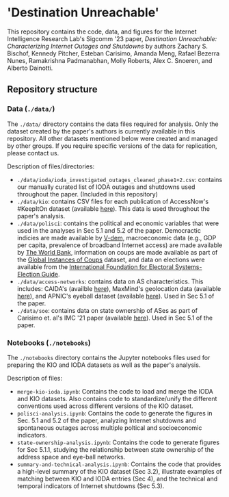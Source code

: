 # 'Destination Unreachable'

This repository contains the code, data, and figures for the Internet Intelligence Research Lab's Sigcomm '23 paper, _Destination Unreachable: Characterizing Internet Outages and Shutdowns_ by authors Zachary S. Bischof, Kennedy Pitcher, Esteban Carisimo, Amanda Meng, Rafael Bezerra Nunes, Ramakrishna Padmanabhan, Molly Roberts, Alex C. Snoeren, and Alberto Dainotti.

## Repository structure

### Data (`./data/`)

The `./data/` directory contains the data files required for analysis. Only the dataset created by the paper's authors is currently available in this repository. All other datasets mentioned below were created and managed by other groups. If you require specific versions of the data for replication, please contact us.

Description of files/directories:
- `./data/ioda/ioda_investigated_outages_cleaned_phase1+2.csv`: contains our manually curated list of IODA outages and shutdowns used throughout the paper. (Included in this repository)
- `./data/kio`: contains CSV files for each publication of AccessNow's #KeepItOn dataset (available [here](https://www.accessnow.org/campaign/keepiton/)). This data is used throughout the paper's analysis. 
- `./data/polisci`: contains the political and economic variables that were used in the analyses in Sec 5.1 and 5.2 of the paper. Democractic indicies are made available by [V-dem](https://v-dem.net/data/the-v-dem-dataset/), macroeconomic data (e.g., GDP per capita, prevalence of broadband Internet access) are made available by [The World Bank](https://databank.worldbank.org/), information on coups are made available as part of the [Global Instances of Coups](https://arresteddictatorship.com/coups/) dataset, and data on elections were available from the [International Foundation for Electoral Systems-Election Guide](https://www.electionguide.org/).
- `./data/access-networks`: contains data on AS characteristics. This includes: CAIDA's (availble [here](https://catalog.caida.org/dataset/routeviews_ipv4_prefix2as)), MaxMind's geolocation data (available [here](https://www.maxmind.com/en/solutions/ip-geolocation-databases-api-services)), and APNIC's eyeball dataset (available [here](https://stats.labs.apnic.net/aspop/)). Used in Sec 5.1 of the paper.
- `./data/soe`: contains data on state ownership of ASes as part of Carisimo et. al's IMC '21 paper (available [here](https://github.com/estcarisimo/state-owned-ases)). Used in Sec 5.1 of the paper.

###  Notebooks (`./notebooks`)

The `./notebooks` directory contains the Jupyter notebooks files used for preparing the KIO and IODA datasets as well as the paper's analysis. 

Description of files:
- `merge-kio-ioda.ipynb`: Contains the code to load and merge the IODA and KIO datasets. Also contains code to standardize/unify the different conventions used across different versions of the KIO dataset. 
- `polisci-analysis.ipynb`: Contains the code to generate the figures in Sec. 5.1 and 5.2 of the paper, analyzing Internet shutdowns and spontaneous outages across multiple poltical and socioeconomic indicators. 
- `state-ownership-analysis.ipynb`: Contains the code to generate figures for Sec 5.1.1, studying the relationship between state ownership of the address space and eye-ball networks. 
- `summary-and-technical-analysis.ipynb`: Contains the code that provides a high-level summary of the KIO dataset (Sec 3.2), illustrate examples of matching between KIO and IODA entries (Sec 4), and the technical and temporal indicators of Internet shutdowns (Sec 5.3).

